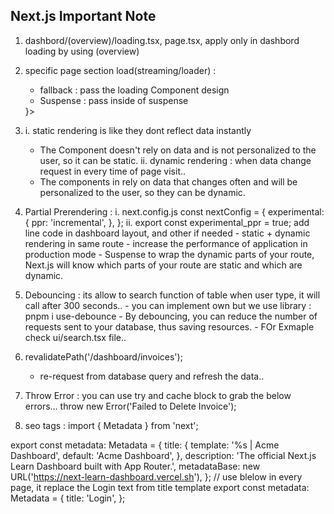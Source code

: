 ## Next.js Important Note
1. dashbord/(overview)/loading.tsx, page.tsx, apply only in dashbord loading  by using (overview)
2. specific page section load(streaming/loader) : 
    - fallback : pass the loading Component design 
    - Suspense : pass inside of suspense <RevenueChart />
    <div className="mt-6 grid grid-cols-1 gap-6 md:grid-cols-4 lg:grid-cols-8">
        <Suspense fallback={<RevenueChartSkeleton />}>
          <RevenueChart />
        </Suspense>
        <LatestInvoices latestInvoices={latestInvoices} />
      </div>
3. i. static rendering is like they dont reflect data instantly 
      - The <SideNav> Component doesn't rely on data and is not personalized to the user, so it can be static.
   ii. dynamic rendering : when data change request in every time of page visit..
    - The components in <Page> rely on data that changes often and will be personalized to the user, so they can be dynamic.
4. Partial Prerendering : 
          i. next.config.js 
              const nextConfig = {
                experimental: {
                  ppr: 'incremental',
                },
              };
          ii. export const experimental_ppr = true; add line code in dashboard layout, and other if needed
          - static + dynamic rendering in same route 
          - increase the performance of application in production mode
          - Suspense to wrap the dynamic parts of your route, Next.js will know which parts of your route are static and which are dynamic.
          
5. Debouncing : its allow to search function of table when user type, it will call after 300 seconds..
        - you can implement own but we use library : pnpm i use-debounce
        - By debouncing, you can reduce the number of requests sent to your database, thus saving resources.
        - FOr Exmaple check ui/search.tsx file..
6. revalidatePath('/dashboard/invoices');
     - re-request from database query and refresh the data..
       

7. Throw Error  : you can use try and cache block to grab the below errors...
    throw new Error('Failed to Delete Invoice');
8. seo tags : 
  import { Metadata } from 'next';
  
  export const metadata: Metadata = {
    title: {
      template: '%s | Acme Dashboard',
      default: 'Acme Dashboard',
    },
    description: 'The official Next.js Learn Dashboard built with App Router.',
    metadataBase: new URL('https://next-learn-dashboard.vercel.sh'),
  };
  // use blelow in every page, it replace the Login text from title template
  export const metadata: Metadata = {
    title: 'Login',
  };